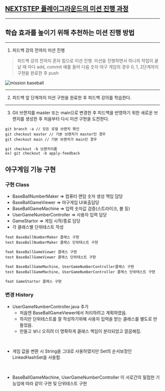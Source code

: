 ## [NEXTSTEP 플레이그라운드의 미션 진행 과정](https://github.com/next-step/nextstep-docs/blob/master/playground/README.md)

---
## 학습 효과를 높이기 위해 추천하는 미션 진행 방법

---
1. 피드백 강의 전까지 미션 진행 
> 피드백 강의 전까지 혼자 힘으로 미션 진행. 미션을 진행하면서 하나의 작업이 끝날 때 마다 add, commit
> 예를 들어 다음 숫자 야구 게임의 경우 0, 1, 2단계까지 구현을 완료한 후 push

![mission baseball](https://raw.githubusercontent.com/next-step/nextstep-docs/master/playground/images/mission_baseball.png)

---
2. 피드백 앞 단계까지 미션 구현을 완료한 후 피드백 강의를 학습한다.

---
3. Git 브랜치를 master 또는 main으로 변경한 후 피드백을 반영하기 위한 새로운 브랜치를 생성한 후 처음부터 다시 미션 구현을 도전한다.

```
git branch -a // 모든 로컬 브랜치 확인
git checkout master // 기본 브랜치가 master인 경우
git checkout main // 기본 브랜치가 main인 경우

git checkout -b 브랜치이름
ex) git checkout -b apply-feedback
```

## 야구게임 기능 구현

### 구현 Class
- BaseBallNumberMaker => 컴퓨터 랜덤 숫자 생성 책임 담당
- BaseBallGameViewer => 야구게임 UI표출담당
- BaseBallGameMachine => 입력 숫자값 검증(스트라이크, 볼 등)
- UserGameNumberController => 사용자 입력 담당
- GameStartor => 게임 시작/종료 담당
- 각 클래스별 단위테스트 작성

```
feat BaseBallNumberMaker 클래스 구현
test BaseBallNumberMaker 클래스 단위테스트 구현

feat BaseBallGameViewer 클래스 구현
test BaseBallGameViewer 클래스 단위테스트 구현

feat BaseBallGameMachine, UserGameNumberController클래스 구현
test BaseBallGameMachine, UserGameNumberController 클래스 단위테스트 구현

feat GameStartor 클래스 구현
```

### 변경 History
- UserGameNumberController.java 추가
  - 처음엔 BaseBallGameViewer에서 처리하려고 계획하였음.
  - 하지만 단위테스트를 잘 작성하기위해 사용자 입력을 받는 클래스를 별도로 만들었음.
  - 만들고 보니 오히려 더 명확하게 클래스 책임이 분리되었고 깔끔해짐.
    
</br>

- 게임 값을 변환 시 String을 그대로 사용하였지만 Set의 순서보장인 LinkedHashSet을 사용함.
  
</br>

- BaseBallGameMachine, UserGameNumberController 이 서로간의 밀접한 기능임에 따라 같이 구현 및 단위테스트 구현
